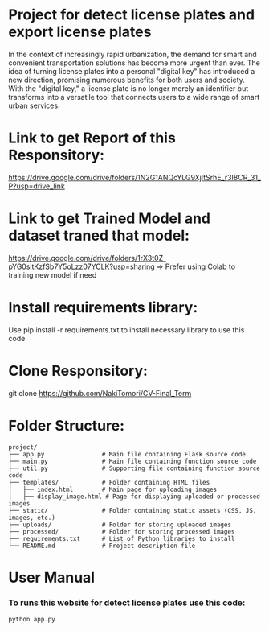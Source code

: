 # Project for detect license plates and export license plates
In the context of increasingly rapid urbanization, the demand for smart and convenient transportation solutions has become more urgent than ever. The idea of turning license plates into a personal "digital key" has introduced a new direction, promising numerous benefits for both users and society. With the "digital key," a license plate is no longer merely an identifier but transforms into a versatile tool that connects users to a wide range of smart urban services.

# Link to get Report of this Responsitory:
https://drive.google.com/drive/folders/1N2G1ANQcYLG9XjItSrhE_r3I8CR_31_P?usp=drive_link

# Link to get Trained Model and dataset traned that model: 
https://drive.google.com/drive/folders/1rX3t0Z-pYG0sitKzfSb7Y5oLzz07YCLK?usp=sharing
=> Prefer using Colab to training new model if need

# Install requirements library:
Use pip install -r requirements.txt to install necessary library to use this code

# Clone Responsitory:
git clone https://github.com/NakiTomori/CV-Final_Term

# Folder Structure:
```
project/
├── app.py                # Main file containing Flask source code
├── main.py               # Main file containing function source code
├── util.py               # Supporting file containing function source code
├── templates/            # Folder containing HTML files
│   ├── index.html        # Main page for uploading images
│   ├── display_image.html # Page for displaying uploaded or processed images
├── static/               # Folder containing static assets (CSS, JS, images, etc.)
├── uploads/              # Folder for storing uploaded images
├── processed/            # Folder for storing processed images
├── requirements.txt      # List of Python libraries to install
└── README.md             # Project description file
```

# User Manual
### To runs this website for detect license plates use this code:
```
python app.py
```

